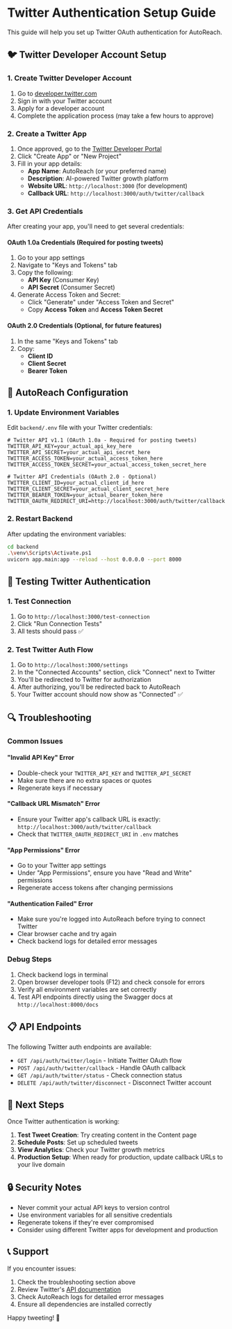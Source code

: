 # Twitter Authentication Setup Guide

This guide will help you set up Twitter OAuth authentication for AutoReach.

## 🐦 Twitter Developer Account Setup

### 1. Create Twitter Developer Account
1. Go to [developer.twitter.com](https://developer.twitter.com)
2. Sign in with your Twitter account
3. Apply for a developer account
4. Complete the application process (may take a few hours to approve)

### 2. Create a Twitter App
1. Once approved, go to the [Twitter Developer Portal](https://developer.twitter.com/en/portal/dashboard)
2. Click "Create App" or "New Project"
3. Fill in your app details:
   - **App Name**: AutoReach (or your preferred name)
   - **Description**: AI-powered Twitter growth platform
   - **Website URL**: `http://localhost:3000` (for development)
   - **Callback URL**: `http://localhost:3000/auth/twitter/callback`

### 3. Get API Credentials
After creating your app, you'll need to get several credentials:

#### OAuth 1.0a Credentials (Required for posting tweets)
1. Go to your app settings
2. Navigate to "Keys and Tokens" tab
3. Copy the following:
   - **API Key** (Consumer Key)
   - **API Secret** (Consumer Secret)
4. Generate Access Token and Secret:
   - Click "Generate" under "Access Token and Secret"
   - Copy **Access Token** and **Access Token Secret**

#### OAuth 2.0 Credentials (Optional, for future features)
1. In the same "Keys and Tokens" tab
2. Copy:
   - **Client ID**
   - **Client Secret**
   - **Bearer Token**

## 🔧 AutoReach Configuration

### 1. Update Environment Variables
Edit `backend/.env` file with your Twitter credentials:

```env
# Twitter API v1.1 (OAuth 1.0a - Required for posting tweets)
TWITTER_API_KEY=your_actual_api_key_here
TWITTER_API_SECRET=your_actual_api_secret_here
TWITTER_ACCESS_TOKEN=your_actual_access_token_here
TWITTER_ACCESS_TOKEN_SECRET=your_actual_access_token_secret_here

# Twitter API Credentials (OAuth 2.0 - Optional)
TWITTER_CLIENT_ID=your_actual_client_id_here
TWITTER_CLIENT_SECRET=your_actual_client_secret_here
TWITTER_BEARER_TOKEN=your_actual_bearer_token_here
TWITTER_OAUTH_REDIRECT_URI=http://localhost:3000/auth/twitter/callback
```

### 2. Restart Backend
After updating the environment variables:
```bash
cd backend
.\venv\Scripts\Activate.ps1
uvicorn app.main:app --reload --host 0.0.0.0 --port 8000
```

## 🧪 Testing Twitter Authentication

### 1. Test Connection
1. Go to `http://localhost:3000/test-connection`
2. Click "Run Connection Tests"
3. All tests should pass ✅

### 2. Test Twitter Auth Flow
1. Go to `http://localhost:3000/settings`
2. In the "Connected Accounts" section, click "Connect" next to Twitter
3. You'll be redirected to Twitter for authorization
4. After authorizing, you'll be redirected back to AutoReach
5. Your Twitter account should now show as "Connected" ✅

## 🔍 Troubleshooting

### Common Issues

#### "Invalid API Key" Error
- Double-check your `TWITTER_API_KEY` and `TWITTER_API_SECRET`
- Make sure there are no extra spaces or quotes
- Regenerate keys if necessary

#### "Callback URL Mismatch" Error
- Ensure your Twitter app's callback URL is exactly: `http://localhost:3000/auth/twitter/callback`
- Check that `TWITTER_OAUTH_REDIRECT_URI` in `.env` matches

#### "App Permissions" Error
- Go to your Twitter app settings
- Under "App Permissions", ensure you have "Read and Write" permissions
- Regenerate access tokens after changing permissions

#### "Authentication Failed" Error
- Make sure you're logged into AutoReach before trying to connect Twitter
- Clear browser cache and try again
- Check backend logs for detailed error messages

### Debug Steps
1. Check backend logs in terminal
2. Open browser developer tools (F12) and check console for errors
3. Verify all environment variables are set correctly
4. Test API endpoints directly using the Swagger docs at `http://localhost:8000/docs`

## 📋 API Endpoints

The following Twitter auth endpoints are available:

- `GET /api/auth/twitter/login` - Initiate Twitter OAuth flow
- `POST /api/auth/twitter/callback` - Handle OAuth callback
- `GET /api/auth/twitter/status` - Check connection status
- `DELETE /api/auth/twitter/disconnect` - Disconnect Twitter account

## 🎯 Next Steps

Once Twitter authentication is working:

1. **Test Tweet Creation**: Try creating content in the Content page
2. **Schedule Posts**: Set up scheduled tweets
3. **View Analytics**: Check your Twitter growth metrics
4. **Production Setup**: When ready for production, update callback URLs to your live domain

## 🔒 Security Notes

- Never commit your actual API keys to version control
- Use environment variables for all sensitive credentials
- Regenerate tokens if they're ever compromised
- Consider using different Twitter apps for development and production

## 📞 Support

If you encounter issues:
1. Check the troubleshooting section above
2. Review Twitter's [API documentation](https://developer.twitter.com/en/docs)
3. Check AutoReach logs for detailed error messages
4. Ensure all dependencies are installed correctly

Happy tweeting! 🚀
